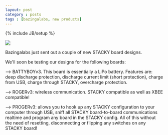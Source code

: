 ```yaml
---
layout: post
category : posts
tags : [bazingalabs, new products]
---
```

{% include JB/setup %}

<img src="http://bazingalabs.com//assets/themes/twitter/images/stacky.png">

Bazingalabs just sent out a couple of new STACKY board designs. 

We'll soon be testing our designs for the following boards:

--> BATTYBOYv3. This board is essentially a LiPo battery. Features are: deep discharge protection,
discharge current limit (short protection), charge from USB, charge through STACKY, overcharge protection. 

--> ROGERv3: wireless communication. STACKY compatible as well as XBEE compatible! 

--> PROGERv3: allows you to hook up any STACKY configuration to your computer through USB, sniff all
STACKY board-to-board communications realtime and program any board in the STACKY config. All of this
without the need of resetting, disconnecting or flipping any switches on any STACKY board!